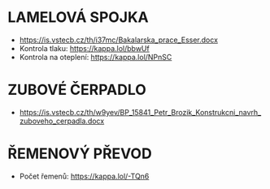 # LAMELOVÁ SPOJKA
- https://is.vstecb.cz/th/i37mc/Bakalarska_prace_Esser.docx
- Kontrola tlaku: https://kappa.lol/bbwUf
- Kontrola na oteplení: https://kappa.lol/NPnSC
# ZUBOVÉ ČERPADLO
- https://is.vstecb.cz/th/w9yev/BP_15841_Petr_Brozik_Konstrukcni_navrh_zuboveho_cerpadla.docx
# ŘEMENOVÝ PŘEVOD
- Počet řemenů: https://kappa.lol/-TQn6
